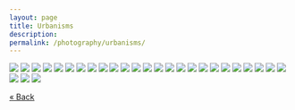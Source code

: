 ```yaml
---
layout: page
title: Urbanisms
description:
permalink: /photography/urbanisms/
---
```


<div class="gallery-box">
  <div class="gallery">
    <img src="/images/photography/urbanisms/urbanisms_001_Untitled, New York, 2009.jpg" loading="lazy">
    <img src="/images/photography/urbanisms/urbanisms_002_Untitled, New York, 2009.jpg" loading="lazy">
    <img src="/images/photography/urbanisms/urbanisms_003_Untitled, Newtown, 2009.jpg" loading="lazy">
    <img src="/images/photography/urbanisms/urbanisms_004_Untitled, New York, 2009.jpg" loading="lazy">
    <img src="/images/photography/urbanisms/urbanisms_005_Untitled, New York, 2009.jpg" loading="lazy">
    <img src="/images/photography/urbanisms/urbanisms_006_Untitled, Chicago, 2009.jpg" loading="lazy">
    <img src="/images/photography/urbanisms/urbanisms_007_Untitled, Roodeport, 2009.jpg" loading="lazy">
    <img src="/images/photography/urbanisms/urbanisms_008_Untitled, Joubert Park, 2009.jpg" loading="lazy">
    <img src="/images/photography/urbanisms/urbanisms_009_Untitled (Dula), Cape Town, 2009.jpg" loading="lazy">
    <img src="/images/photography/urbanisms/urbanisms_010_Untitled, Chicago, 2010.jpg" loading="lazy">
    <img src="/images/photography/urbanisms/urbanisms_011_Untitled (R87), Cape Town, 2009.jpg" loading="lazy">
    <img src="/images/photography/urbanisms/urbanisms_012_Untitled, Braamfontein, 2009.jpg" loading="lazy">
    <img src="/images/photography/urbanisms/urbanisms_013_Untitled, Washington Square Park, 2009.jpg" loading="lazy">
    <img src="/images/photography/urbanisms/urbanisms_014_Untitled, New York, 2009.jpg" loading="lazy">
    <img src="/images/photography/urbanisms/urbanisms_015_Untitled, Saint Louis, 2007.jpg" loading="lazy">
    <img src="/images/photography/urbanisms/urbanisms_016_Untitled (Mornin' Brooklyn), Flatbush, 2009.jpg" loading="lazy">
    <img src="/images/photography/urbanisms/urbanisms_017_Untitled, Joubert Park, 2009.jpg" loading="lazy">
    <img src="/images/photography/urbanisms/urbanisms_018_Untitled, Chicago, 2009.jpg" loading="lazy">
    <img src="/images/photography/urbanisms/urbanisms_019_Untitled, Chicago, 2009.jpg" loading="lazy">
    <img src="/images/photography/urbanisms/urbanisms_020_Untitled, Newtown, 2009.jpg" loading="lazy">
    <img src="/images/photography/urbanisms/urbanisms_021_Untitled, Pilsen, 2010.jpg" loading="lazy">
    <img src="/images/photography/urbanisms/urbanisms_022_Untitled, Chicago, 2009.jpg" loading="lazy">
    <img src="/images/photography/urbanisms/urbanisms_023_Untitled, Wicker Park, 2010.jpg" loading="lazy">
    <img src="/images/photography/urbanisms/urbanisms_024_Untitled, New York, 2009.jpg" loading="lazy">
    <img src="/images/photography/urbanisms/urbanisms_025_Untitled, Chicago, 2009.jpg" loading="lazy">
    <img src="/images/photography/urbanisms/urbanisms_026_Untitled (XXX), New York, 2009.jpg" loading="lazy">
    <img src="/images/photography/urbanisms/urbanisms_027_Untitled, Washington Square Park, 2009.jpg" loading="lazy">
    <img src="/images/photography/urbanisms/urbanisms_028_Untitled (Rockaway), Brooklyn, 2009.jpg" loading="lazy">
  </div>
</div>

[« Back](<javascript:history.back()>)
